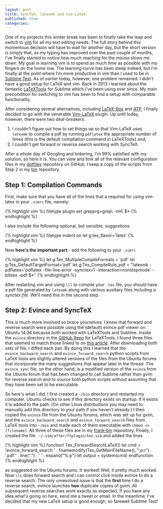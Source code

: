 ```yaml
---
layout: post
title: SyncTeX, latexmk and Vim-LaTeX
published: true
categories:
---
```

One of my projects this winter break has been to finally take the leap and switch to [vim](http://www.vim.org) for all my text editing needs.
The full story behind this momentous decision will have to wait for another day, but the short version is simply that, as my typing has improved over the past couple of months, I've finally started to notice how much reaching for the mouse slows me down.
My goal in learning vim is to spend as much time as possible with my fingers on the home row.
The learning curve has been steep indeed, but I'm finally at the point where I'm more productive in vim than I used to be in [Sublime Text](http://www.sublimetext.com).
As of earlier today, however, one problem remained: I didn't have a good setup for LaTeX and vim.
Back in 2013 I learned about the fantastic [LaTeXTools](https://github.com/SublimeText/LaTeXTools) for Sublime which I've been using ever since.
My main precondition for switching to vim has been to find a setup with comparable functionality.

After considering several alternatives, including [LaTeX-Box](https://github.com/LaTeX-Box-Team/LaTeX-Box) and [ATP](http://atp-vim.sourceforge.net), I finally decided to go with the venerable [Vim-LaTeX](http://vim-latex.sourceforge.net) plugin.
Up until today, however, there were two deal-breakers:

1. I couldn't figure out how to set things up so that Vim-LaTeX uses ``latexmk`` to compile a pdf by running ``pdflatex`` the appropriate number of times (this is the default compliation command in LaTeXTools) and,
2. I couldn't get forward or reverse search working with SyncTeX.

After a whole day of Googling and tinkering, I'm 99% satisfied with my solution, so here it is.
You can view and fork all of the relevant configuration files in my [dotfiles](https://github.com/fditraglia/dotfiles) repository on GitHub.
I keep a copy of the scripts from Step 2 in my [bin](https://github.com/fditraglia/frank-bin) repository.

Step 1: Compilation Commands
-----------------------------
First, make sure that you have all of the lines that a required for using vim-latex in your ``.vimrc`` file, namely:

{% highlight vim %}
filetype plugin 
set grepprg=grep\ -nH\ $*
{% endhighlight %}

I also include the following optional, but sensible, suggestions:

{% highlight vim %}
filetype indent on
let g:tex_flavor='latex'
{% endhighlight %}

Now **here's the important part** - add the following to your ``.vimrc``

{% highlight vim %}
let g:Tex_MultipleCompileFormats = 'pdf'
let g:Tex_DefaultTargetFormat='pdf'
let g:Tex_CompileRule_pdf = "latexmk -pdflatex='pdflatex -file-line-error -synctex=1 -interaction=nonstopmode' -bibtex -pdf $*"
{% endhighlight %}

After restarting vim and using ``\ll`` to compile your ``.tex`` file, you should  have a pdf file generated by ``latexmk`` along with various auxiliary files *including a synctex file*.
We'll need this in the second step.

Step 2: Evince and SyncTeX
--------------------------
This is much more involved so brace yourselves.
I knew that forward and reverse search were possible using the (default) evince pdf viewer on Ubuntu 14.04 because both worked with LaTeXTools and Sublime.
Inside the ``evince`` directory in the [GitHub Repo](https://github.com/SublimeText/LaTeXTools) for LaTeXTools, I found three files that seemed to match those linked to on [this article](http://ubuntuforums.org/showthread.php?t=1716268).
After downloading both sets of file, I diffed each pair.
By doing this I learned that the ``evince_backward_search`` and ``evince_forward_search`` python scripts from LaTeX tools are slightly altered versions of the files from the Ubuntu forums that incorporate the many suggestions that appear later in the thread.
The ``evince_sync`` file, on the other hand, is a modified version of the ``evince`` from the Ubuntu forum that has been changed to call Sublime rather than gvim for reverse search and to source both python scripts without assuming that they have been set to be executable.

So here's what I did.
I first created a ``~/bin`` directory and restarted my computer.
Ubuntu checks to see if this directory exists on startup: if it exists it is added to the path.
(On other Linux distributions you may need to manually add this directory to your path if you haven't already.)
I then copied the ``evince`` file from the Ubuntu forums, which was set up for gvim, and the ``evince_backward_search`` and ``evince_forward_search``
files from LaTeX tools into ``~/bin`` and made each of them executable with ``chmod +x [filename]``.
All three of these files are in my [frank-bin](https://github.com/fditraglia/frank-bin) repository.
Finally, I created the file `` ~/.vim/after/ftplugin/tex.vim`` and added the lines

{% highlight vim %}
function! Tex_ForwardSearchLaTeX()
  let cmd = 'evince_forward_search ' . fnamemodify(Tex_GetMainFileName(), ":p:r") .  '.pdf ' . line(".") . ' ' . expand("%:p")
  let output = system(cmd)
endfunction
{% endhighlight %}

as suggested on the Ubuntu forums.
It worked! 
Well, it pretty much worked.
Now ``\ls`` does forward search and I can control click inside evince to do a reverse search.
The only unresolved issue is that the **first** time I do a reverse search, evince launches **two** duplicate copies of gvim.
All subsequent reverse searches work exactly as expected.
If you have any idea what's going on here, send me a tweet or email.
In the meantime, I've decided that my new LaTeX setup is good enough, so farewell Sublime Text!
